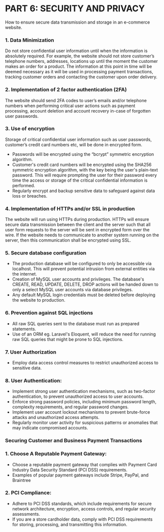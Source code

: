 # PART 6: SECURITY AND PRIVACY

How to ensure secure data transmission and storage in an e-commerce website.

### 1. Data Minimization

Do not store confidential user information until when the information is absolutely required.
For example, the website should not store customer’s telephone numbers, addresses, locations up until the moment the customer makes an order for a product. The information at this point in time will be deemed necessary as it will be used in processing payment transactions, tracking customer orders and contacting the customer upon order delivery.

### 2. Implementation of 2 factor authentication (2FA)
The website should send 2FA codes to user’s emails and/or telephone numbers when performing critical user actions such as payment processing, account deletion and account recovery in-case of forgotten user passwords.

### 3. Use of encryption
Storage of critical confidential user information such as user passwords, customer’s credit card numbers etc, will be done in encrypted form.

- Passwords will be encrypted using the “bcrypt” symmetric encryption algorithm. 
- Customer's credit card numbers will be encrypted using the SHA256 symmetric encryption algorithm, with the key being the user's plain-text password. This will require prompting the user for their password every time the access or storage of the critical confidential information is performed.
- Regularly encrypt and backup sensitive data to safeguard against data loss or breaches.

### 4. Implementation of HTTPs and/or SSL in production
The website will run using HTTPs during production. HTTPs will ensure secure data transmission between the client and the server such that all user form requests to the server will be sent in encrypted form over the wire. If the website needs to communicate to another system running on the server, then this communication shall be encrypted using SSL.

### 5. Secure database configuration
- The production database will be configured to only be accessible via localhost. This will prevent potential intrusion from external entities via the internet.
- Creation of MySQL user accounts and privileges. The database's CREATE, READ, UPDATE, DELETE, DROP actions will be handed down to only a select MySQL user accounts via database privileges.
- Any default MySQL login credentials must be deleted before deploying the website to production.

### 6. Prevention against SQL injections
- All raw SQL queries sent to the database must run as prepared statements.
- Use of an ORM eg. Laravel's Eloquent, will reduce the need for running raw SQL queries that might be prone to SQL injections.

### 7. User Authorization
- Employ data access control measures to restrict unauthorized access to sensitive data.

### 8. User Authentication:

- Implement strong user authentication mechanisms, such as two-factor authentication, to prevent unauthorized access to user accounts.
- Enforce strong password policies, including minimum password length, complexity requirements, and regular password changes.
- Implement user account lockout mechanisms to prevent brute-force attacks and unauthorized access attempts.
- Regularly monitor user activity for suspicious patterns or anomalies that may indicate compromised accounts.


### Securing Customer and Business Payment Transactions

### 1. Choose A Reputable Payment Gateway:

-  Choose a reputable payment gateway that complies with Payment Card Industry Data Security Standard (PCI DSS) requirements.
- Examples of popular payment gateways include Stripe, PayPal, and Braintree

### 2. PCI Compliance:

 - Adhere to PCI DSS standards, which include requirements for secure network architecture, encryption, access controls, and regular security assessments.
 - If you are a store cardholder data, comply with PCI DSS requirements for storing, processing, and transmitting this information.
